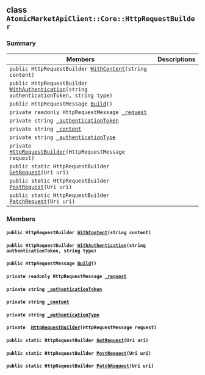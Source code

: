 ## class `AtomicMarketApiClient::Core::HttpRequestBuilder` 

### Summary

 Members                        | Descriptions                                
--------------------------------|---------------------------------------------
`public HttpRequestBuilder `[`WithContent`](#class_atomic_market_api_client_1_1_core_1_1_http_request_builder_1aeebb79b7c5e479bd47ef70a51b3e125a)`(string content)` | 
`public HttpRequestBuilder `[`WithAuthentication`](#class_atomic_market_api_client_1_1_core_1_1_http_request_builder_1a299ac32346c583d659a8b17c6422c6a9)`(string authenticationToken, string type)` | 
`public HttpRequestMessage `[`Build`](#class_atomic_market_api_client_1_1_core_1_1_http_request_builder_1aa7fd1b35577f6625266342f19f9d8ea1)`()` | 
`private readonly HttpRequestMessage `[`_request`](#class_atomic_market_api_client_1_1_core_1_1_http_request_builder_1af9c69499feb895ec261a4ec57785397b) | 
`private string `[`_authenticationToken`](#class_atomic_market_api_client_1_1_core_1_1_http_request_builder_1acecef2b0365a83cb899f90e3f18ccdd9) | 
`private string `[`_content`](#class_atomic_market_api_client_1_1_core_1_1_http_request_builder_1a41b3b1a70073243ee5dbd4b08c405dd9) | 
`private string `[`_authenticationType`](#class_atomic_market_api_client_1_1_core_1_1_http_request_builder_1a475bb512c61afd9dd697da5edf0fb906) | 
`private  `[`HttpRequestBuilder`](#class_atomic_market_api_client_1_1_core_1_1_http_request_builder_1a1295c84d52f3a83b0492630e49533042)`(HttpRequestMessage request)` | 
`public static HttpRequestBuilder `[`GetRequest`](#class_atomic_market_api_client_1_1_core_1_1_http_request_builder_1a58a5e07f5e1d4bd2e236d51d7d75cff8)`(Uri uri)` | 
`public static HttpRequestBuilder `[`PostRequest`](#class_atomic_market_api_client_1_1_core_1_1_http_request_builder_1a2280b2c46b37d28d11608a882d6ce365)`(Uri uri)` | 
`public static HttpRequestBuilder `[`PatchRequest`](#class_atomic_market_api_client_1_1_core_1_1_http_request_builder_1ab4fb4fdaf209686fc008bddbdbbae9bd)`(Uri uri)` | 

### Members

#### `public HttpRequestBuilder `[`WithContent`](#class_atomic_market_api_client_1_1_core_1_1_http_request_builder_1aeebb79b7c5e479bd47ef70a51b3e125a)`(string content)` 

#### `public HttpRequestBuilder `[`WithAuthentication`](#class_atomic_market_api_client_1_1_core_1_1_http_request_builder_1a299ac32346c583d659a8b17c6422c6a9)`(string authenticationToken, string type)` 

#### `public HttpRequestMessage `[`Build`](#class_atomic_market_api_client_1_1_core_1_1_http_request_builder_1aa7fd1b35577f6625266342f19f9d8ea1)`()` 

#### `private readonly HttpRequestMessage `[`_request`](#class_atomic_market_api_client_1_1_core_1_1_http_request_builder_1af9c69499feb895ec261a4ec57785397b) 

#### `private string `[`_authenticationToken`](#class_atomic_market_api_client_1_1_core_1_1_http_request_builder_1acecef2b0365a83cb899f90e3f18ccdd9) 

#### `private string `[`_content`](#class_atomic_market_api_client_1_1_core_1_1_http_request_builder_1a41b3b1a70073243ee5dbd4b08c405dd9) 

#### `private string `[`_authenticationType`](#class_atomic_market_api_client_1_1_core_1_1_http_request_builder_1a475bb512c61afd9dd697da5edf0fb906) 

#### `private  `[`HttpRequestBuilder`](#class_atomic_market_api_client_1_1_core_1_1_http_request_builder_1a1295c84d52f3a83b0492630e49533042)`(HttpRequestMessage request)` 

#### `public static HttpRequestBuilder `[`GetRequest`](#class_atomic_market_api_client_1_1_core_1_1_http_request_builder_1a58a5e07f5e1d4bd2e236d51d7d75cff8)`(Uri uri)` 

#### `public static HttpRequestBuilder `[`PostRequest`](#class_atomic_market_api_client_1_1_core_1_1_http_request_builder_1a2280b2c46b37d28d11608a882d6ce365)`(Uri uri)` 

#### `public static HttpRequestBuilder `[`PatchRequest`](#class_atomic_market_api_client_1_1_core_1_1_http_request_builder_1ab4fb4fdaf209686fc008bddbdbbae9bd)`(Uri uri)` 

